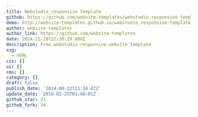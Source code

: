 ```yaml
---
title: Webstudio_responsive Template
github: https://github.com/website-templates/webstudio_responsive-template
demo: http://website-templates.github.io/webstudio_responsive-template
author: website-templates
author_link: https://github.com/website-templates
date: 2024-11-28T22:30:29.808Z
description: Free webstudio responsive website template
ssg:
  - HTML
css: []
ui: []
cms: []
category: []
draft: false
publish_date: '2014-04-22T21:24:47Z'
update_date: '2019-02-25T01:46:01Z'
github_star: 21
github_fork: 34
---
```

